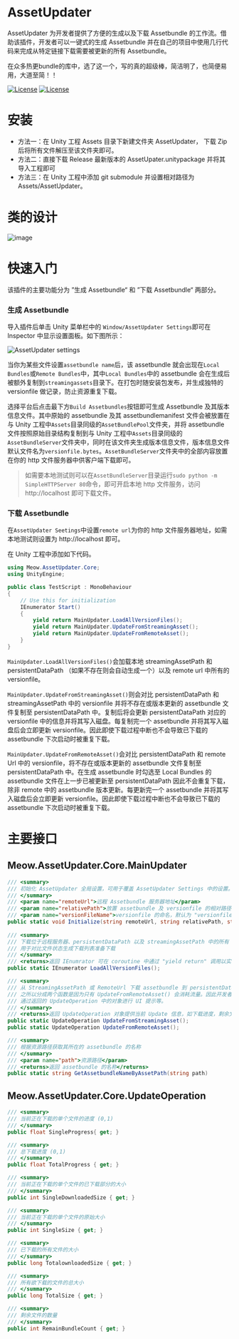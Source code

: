 # AssetUpdater

AssetUpdater 为开发者提供了方便的生成以及下载 Assetbundle 的工作流。借助该插件，开发者可以一键式的生成 Assetbundle 并在自己的项目中使用几行代码来完成从特定链接下载需要被更新的所有 Assetbundle。

在众多热更bundle的库中，选了这一个，写的真的超级棒，简洁明了，也简便易用，大道至简！！

[![License](https://img.shields.io/badge/license-MIT-green.svg)](https://github.com/sNaticY/AssetUpdater-Core/blob/master/LICENSE)
[![License](https://img.shields.io/badge/pre--release-v0.9-orange.svg)](https://github.com/sNaticY/AssetUpdater-Core/releases)

# 安装

* 方法一：在 Unity 工程 Assets 目录下新建文件夹 AssetUpdater， 下载 Zip 后将所有文件解压至该文件夹即可。
* 方法二：直接下载 Release 最新版本的 AssetUpater.unitypackage 并将其导入工程即可
* 方法三：在 Unity 工程中添加 git submodule 并设置相对路径为 Assets/AssetUpdater。

# 类的设计
![image](https://user-images.githubusercontent.com/18496210/127289907-ac804d7c-c3da-4432-aaa5-d65a96d47239.png)


# 快速入门

该插件的主要功能分为 ”生成 Assetbundle“ 和 ”下载 Assetbundle“ 两部分。

### 生成 Assetbundle

导入插件后单击 Unity 菜单栏中的 `Window/AssetUpdater Settings`即可在 Inspector 中显示设置面板。如下图所示：

![AssetUpdater settings](http://osccnzbxn.bkt.clouddn.com/17070701.png)

当你为某些文件设置`assetbundle name`后，该 assetbundle 就会出现在`Local Bundles`或`Remote Bundles`中，其中`Local Bundles`中的 assetbundle 会在生成后被额外复制到`streamingassets`目录下。在打包时随安装包发布，并生成独特的 versionfile 做记录，防止资源重复下载。

选择平台后点击最下方`Build Assetbundles`按钮即可生成 Assetbundle 及其版本信息文件。其中原始的 assetbundle 及其 assetbundlemanifest 文件会被放置在与 Unity 工程中`Assets`目录同级的`AssetBundlePool`文件夹，并将 assetbundle 文件按照原始目录结构复制到与 Unity 工程中`Assets`目录同级的`AssetBundleServer`文件夹中，同时在该文件夹生成版本信息文件，版本信息文件默认文件名为`versionfile.bytes`。`AssetBundleServer`文件夹中的全部内容放置在你的 http 文件服务器中供客户端下载即可。

> 如需要本地测试则可以在`AssetBundleServer`目录运行`sudo python -m SimpleHTTPServer 80`命令，即可开启本地 http 文件服务，访问 http://localhost 即可下载文件。

### 下载 Assetbundle

在`AssetUpdater Seetings`中设置`remote url`为你的 http 文件服务器地址，如需本地测试则设置为 http://localhost 即可。

在 Unity 工程中添加如下代码。

```csharp
using Meow.AssetUpdater.Core;
using UnityEngine;

public class TestScript : MonoBehaviour
{
	// Use this for initialization
	IEnumerator Start()
	{
		yield return MainUpdater.LoadAllVersionFiles();
		yield return MainUpdater.UpdateFromStreamingAsset();
		yield return MainUpdater.UpdateFromRemoteAsset();
	}	
}
```

`MainUpdater.LoadAllVersionFiles()`会加载本地 streamingAssetPath 和 persistentDataPath （如果不存在则会自动生成一个）以及 remote url 中所有的 versionfile。

`MainUpdater.UpdateFromStreamingAsset()`则会对比 persistentDataPath 和 streamingAssetPath 中的 versionfile 并将不存在或版本更新的 assetbundle 文件复制至 persistentDataPath 中。复制后将会更新 persistentDataPath 对应的 versionfile 中的信息并将其写入磁盘。每复制完一个 assetbundle 并将其写入磁盘后会立即更新 versionfile。因此即使下载过程中断也不会导致已下载的 assetbundle 下次启动时被重复下载。

`MainUpdater.UpdateFromRemoteAsset()`会对比 persistentDataPath 和 remote Url 中的 versionfile，将不存在或版本更新的 assetbundle 文件复制至 persistentDataPath 中。在生成 assetbundle 时勾选至 Local Bundles 的 assetbundle 文件在上一步已被更新至 persistentDataPath 因此不会重复下载，除非 remote 中的 assetbundle 版本更新。每更新完一个 assetbundle 并将其写入磁盘后会立即更新 versionfile。因此即使下载过程中断也不会导致已下载的 assetbundle 下次启动时被重复下载。

# 主要接口

## Meow.AssetUpdater.Core.MainUpdater

```csharp
/// <summary>
/// 初始化 AssetUpdater 全局设置，可用于覆盖 AssetUpdater Settings 中的设置。
/// </summary>
/// <param name="remoteUrl">远程 Assetbundle 服务器地址</param>
/// <param name="relativePath">放置 assetbundle 及 versionfile 的相对路径</param>
/// <param name="versionFileName">versionfile 的命名，默认为 "versionfile.bytes"</param>
public static void Initialize(string remoteUrl, string relativePath, string versionFileName);
  
/// <summary>
/// 下载位于远程服务器、persistentDataPath 以及 streamingAssetPath 中的所有 versionfile，
/// 用于对比文件状态生成下载列表准备下载
/// </summary>
/// <returns>返回 IEnumrator 可在 coroutine 中通过 "yield return" 调用以实现异步操作</returns>
public static IEnumerator LoadAllVersionFiles();

/// <summary>
/// 从 StreamingAssetPath 或 RemoteUrl 下载 assetbundle 到 persistentDataPath，
/// 之所以分成两个函数是因为只有 UpdateFromRemoteAsset() 会消耗流量。因此开发者可以考虑
/// 通过返回的 UpdateOperation 中的对象进行 UI 提示等。
/// </summary>
/// <returns>返回 UpdateOperation 对象提供当前 Update 信息，如下载进度，剩余文件大小等</returns>
public static UpdateOperation UpdateFromStreamingAsset();
public static UpdateOperation UpdateFromRemoteAsset();

/// <summary>
/// 根据资源路径获取其所在的 assetbundle 的名称
/// </summary>
/// <param name="path">资源路径</param>
/// <returns>返回 assetbundle 的名称</returns>
public static string GetAssetbundleNameByAssetPath(string path)
```

## Meow.AssetUpdater.Core.UpdateOperation

```csharp
/// <summary>
/// 当前正在下载的单个文件的进度 (0,1)
/// </summary>
public float SingleProgress{ get; }

/// <summary>
/// 总下载进度 (0,1)
/// </summary>
public float TotalProgress { get; }

/// <summary>
/// 当前正在下载的单个文件的已下载部分的大小
/// </summary>
public int SingleDownloadedSize { get; }

/// <summary>
/// 当前正在下载的单个文件的原始大小
/// </summary>
public int SingleSize { get; }

/// <summary>
/// 已下载的所有文件的大小
/// </summary>
public long TotalownloadedSize { get; }

/// <summary>
/// 所有欲下载的文件的总大小
/// </summary>
public long TotalSize { get; }

/// <summary>
/// 剩余文件的数量
/// </summary>
public int RemainBundleCount { get; }
```

# 

